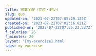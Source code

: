 ```yaml
---
title: 家事全般（立位・軽い）
slug: quo
updated-on: '2023-07-22T07:05:29.122Z'
created-on: '2023-07-22T07:02:16.621Z'
published-on: '2023-07-22T07:55:23.537Z'
f_calories: 26
f_minutes: 20
layout: '[my-exercise].html'
tags: my-exercise
---
```



